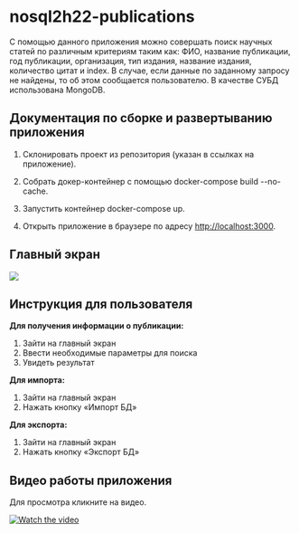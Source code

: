 # nosql2h22-publications
С помощью данного приложения можно совершать поиск научных статей по различным критериям таким как: ФИО, название публикации, год публикации, организация, тип издания, название издания, количество цитат и index. В случае, если данные по заданному запросу не найдены, то об этом сообщается пользователю. В качестве СУБД использована MongoDB.

## Документация по сборке и развертыванию приложения

1. Склонировать проект из репозитория (указан в ссылках на приложение).
    
2. Собрать докер-контейнер с помощью docker-compose build --no-cache.

3. Запустить контейнер docker-compose up.
    
4. Открыть приложение в браузере по адресу [http://localhost:3000](http://localhost:3000).
    
## Главный экран

![](https://i.ibb.co/BKhxRR0/2022-12-22-11-12-00.png)

## Инструкция для пользователя
**Для получения информации о публикации:**
1) Зайти на главный экран
2) Ввести необходимые параметры для поиска
3) Увидеть результат

**Для импорта:**
1) Зайти на главный экран
2) Нажать кнопку «Импорт БД»

**Для экспорта:**
1) Зайти на главный экран
2) Нажать кнопку «Экспорт БД»

## Видео работы приложения
Для просмотра кликните на видео.

[![Watch the video](https://i.ibb.co/BKhxRR0/2022-12-22-11-12-00.png)](https://drive.google.com/drive/folders/1Le8bSCF9PRDTtacgrbb3i7fA0J3rk1SO?hl=ru)




